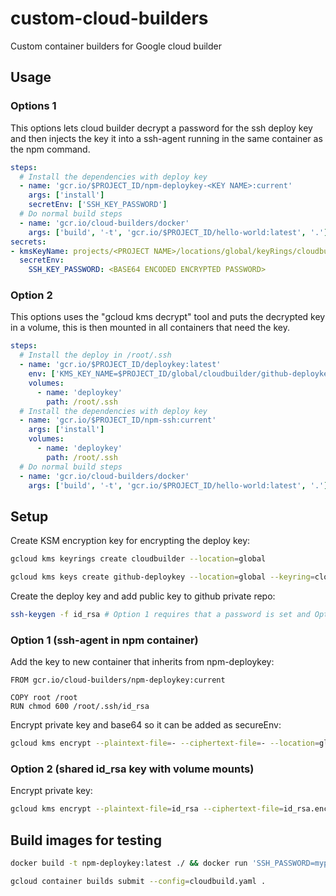 # custom-cloud-builders

Custom container builders for Google cloud builder

## Usage

### Options 1

This options lets cloud builder decrypt a password for the ssh deploy key and then injects the key it into a ssh-agent running in the same container as the npm command.

``` yaml
steps:
  # Install the dependencies with deploy key
  - name: 'gcr.io/$PROJECT_ID/npm-deploykey-<KEY NAME>:current'
    args: ['install']
    secretEnv: ['SSH_KEY_PASSWORD']
  # Do normal build steps
  - name: 'gcr.io/cloud-builders/docker'
    args: ['build', '-t', 'gcr.io/$PROJECT_ID/hello-world:latest', '.']
secrets:
- kmsKeyName: projects/<PROJECT NAME>/locations/global/keyRings/cloudbuilder/cryptoKeys/github-deploykey
  secretEnv:
    SSH_KEY_PASSWORD: <BASE64 ENCODED ENCRYPTED PASSWORD>
```

### Option 2

This options uses the "gcloud kms decrypt" tool and puts the decrypted key in a volume, this is then mounted in all containers that need the key.

``` yaml
steps:
  # Install the deploy in /root/.ssh
  - name: 'gcr.io/$PROJECT_ID/deploykey:latest'
    env: ['KMS_KEY_NAME=$PROJECT_ID/global/cloudbuilder/github-deploykey']
    volumes:
      - name: 'deploykey'
        path: /root/.ssh
  # Install the dependencies with deploy key
  - name: 'gcr.io/$PROJECT_ID/npm-ssh:current'
    args: ['install']
    volumes:
      - name: 'deploykey'
        path: /root/.ssh
  # Do normal build steps
  - name: 'gcr.io/cloud-builders/docker'
    args: ['build', '-t', 'gcr.io/$PROJECT_ID/hello-world:latest', '.']
```

## Setup

Create KSM encryption key for encrypting the deploy key:

``` bash
gcloud kms keyrings create cloudbuilder --location=global
```

``` bash
gcloud kms keys create github-deploykey --location=global --keyring=cloudbuilder --purpose=encryption
```

Create the deploy key and add public key to github private repo:

``` bash
ssh-keygen -f id_rsa # Option 1 requires that a password is set and Option 2 that no password is set
```

### Option 1 (ssh-agent in npm container)

Add the key to new container that inherits from npm-deploykey:

``` docker
FROM gcr.io/cloud-builders/npm-deploykey:current

COPY root /root
RUN chmod 600 /root/.ssh/id_rsa
```

Encrypt private key and base64 so it can be added as secureEnv:

``` bash
gcloud kms encrypt --plaintext-file=- --ciphertext-file=- --location=global --keyring=cloudbuilder --key=github-deploykey | base64
```

### Option 2 (shared id_rsa key with volume mounts)

Encrypt private key:

``` bash
gcloud kms encrypt --plaintext-file=id_rsa --ciphertext-file=id_rsa.enc  --location=global --keyring=cloudbuilder --key=github-deploykey
```

## Build images for testing

``` bash
docker build -t npm-deploykey:latest ./ && docker run 'SSH_PASSWORD=mypassword' --rm -it npm-deploykey:latest
```

``` bash
gcloud container builds submit --config=cloudbuild.yaml .
```